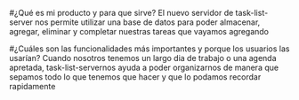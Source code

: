 #¿Qué es mi producto y para que sirve?
El nuevo servidor de task-list-server nos permite utilizar una base de datos para poder almacenar, agregar, eliminar y completar nuestras tareas que vayamos agregando

#¿Cuáles son las funcionalidades más importantes y porque los usuarios las usarían?
Cuando nosotros tenemos un largo dia de trabajo o una agenda apretada, task-list-servernos ayuda a poder organizarnos de manera que sepamos todo lo que tenemos que hacer y que lo podamos recordar rapidamente
